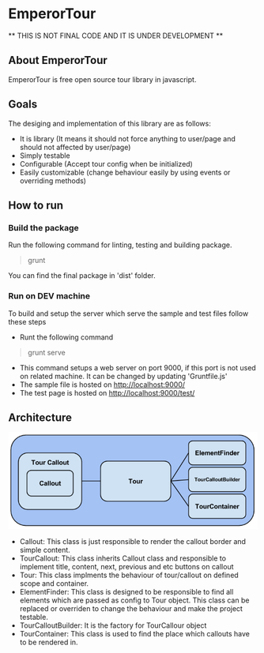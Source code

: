 # EmperorTour

** THIS IS NOT FINAL CODE AND IT IS UNDER DEVELOPMENT **

## About EmperorTour

EmperorTour is free open source tour library in javascript.

## Goals

The desiging and implementation of this library are as follows:
 - It is library (It means it should not force anything to user/page and should not affected by user/page)
 - Simply testable
 - Configurable (Accept tour config when be initialized)
 - Easily customizable (change behaviour easily by using events or overriding methods)

## How to run

### Build the package 
Run the following command for linting, testing and building package.
> grunt

You can find the final package in 'dist' folder. 

### Run on DEV machine	
To build and setup the server which serve the sample and test files follow these steps
 - Runt the following command
 
  > grunt serve 
 - This command setups a web server on port 9000, if this port is not used on related machine. It can be changed by updating 'Gruntfile.js'
  - The sample file is hosted on [http://localhost:9000/](http://localhost:9000/)
  - The test page is hosted on [http://localhost:9000/test/](http://localhost:9000/test/)
  
## Architecture

![](./doc/tour.png)

 - Callout: 
 	This class is just responsible to render the callout border and simple content. 
 - TourCallout:
 	This class inherits Callout class and responsible to implement title, content, next, previous and etc buttons on callout
 - Tour:
 	This class implments the behaviour of tour/callout on defined scope and container.
 - ElementFinder:
 	This class is designed to be responsible to find all elements which are passed as config to Tour object. This class can be replaced or overriden to change the behaviour and make the project testable.
 - TourCalloutBuilder:
 	It is the factory for TourCallour object
 - TourContainer:
 	This class is used to find the place which callouts have to be rendered in.